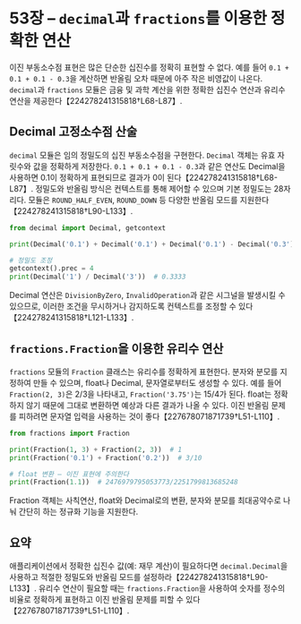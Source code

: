 # 53장 – `decimal`과 `fractions`를 이용한 정확한 연산

이진 부동소수점 표현은 많은 단순한 십진수를 정확히 표현할 수 없다. 예를 들어 `0.1 + 0.1 + 0.1 - 0.3`을 계산하면 반올림 오차 때문에 아주 작은 비영값이 나온다. `decimal`과 `fractions` 모듈은 금융 및 과학 계산을 위한 정확한 십진수 연산과 유리수 연산을 제공한다【224278241315818†L68-L87】.

## Decimal 고정소수점 산술

`decimal` 모듈은 임의 정밀도의 십진 부동소수점을 구현한다. `Decimal` 객체는 유효 자릿수와 값을 정확하게 저장한다. `0.1 + 0.1 + 0.1 - 0.3`과 같은 연산도 Decimal을 사용하면 0.1이 정확하게 표현되므로 결과가 0이 된다【224278241315818†L68-L87】. 정밀도와 반올림 방식은 컨텍스트를 통해 제어할 수 있으며 기본 정밀도는 28자리다. 모듈은 `ROUND_HALF_EVEN`, `ROUND_DOWN` 등 다양한 반올림 모드를 지원한다【224278241315818†L90-L133】.

```python
from decimal import Decimal, getcontext

print(Decimal('0.1') + Decimal('0.1') + Decimal('0.1') - Decimal('0.3'))  # 0.0

# 정밀도 조정
getcontext().prec = 4
print(Decimal('1') / Decimal('3'))  # 0.3333
```

Decimal 연산은 `DivisionByZero`, `InvalidOperation`과 같은 시그널을 발생시킬 수 있으므로, 이러한 조건을 무시하거나 감지하도록 컨텍스트를 조정할 수 있다【224278241315818†L121-L133】.

## `fractions.Fraction`을 이용한 유리수 연산

`fractions` 모듈의 `Fraction` 클래스는 유리수를 정확하게 표현한다. 분자와 분모를 지정하여 만들 수 있으며, float나 Decimal, 문자열로부터도 생성할 수 있다. 예를 들어 `Fraction(2, 3)`은 2/3을 나타내고, `Fraction('3.75')`는 15/4가 된다. float는 정확하지 않기 때문에 그대로 변환하면 예상과 다른 결과가 나올 수 있다. 이진 반올림 문제를 피하려면 문자열 입력을 사용하는 것이 좋다【227678071871739†L51-L110】.

```python
from fractions import Fraction

print(Fraction(1, 3) + Fraction(2, 3))  # 1
print(Fraction('0.1') + Fraction('0.2'))  # 3/10

# float 변환 – 이진 표현에 주의한다
print(Fraction(1.1))  # 2476979795053773/2251799813685248
```

Fraction 객체는 사칙연산, float와 Decimal로의 변환, 분자와 분모를 최대공약수로 나눠 간단히 하는 정규화 기능을 지원한다.

## 요약

애플리케이션에서 정확한 십진수 값(예: 재무 계산)이 필요하다면 `decimal.Decimal`을 사용하고 적절한 정밀도와 반올림 모드를 설정하라【224278241315818†L90-L133】. 유리수 연산이 필요할 때는 `fractions.Fraction`을 사용하여 숫자를 정수의 비율로 정확하게 표현하고 이진 반올림 문제를 피할 수 있다【227678071871739†L51-L110】.